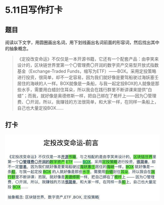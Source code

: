 # 5.11日写作打卡

## 题目
阅读以下文字，用圆圈画出名词，用下划线画出名词前面的形容词，然后找出其中的抽象概念。


> 《定投改变命运》不仅仅是一本开源书籍，它还有一个配套产品：由李笑来设计的，区块链世界里第一个〇管理费〇开润的数字资产交易型开放式指数基金（Exchange-Traded Funds，缩写为ETF）——BOX。采用定投策略进行投资，很简单，却不一定容易，因为我们就好像是要驾船驶过海妖塞壬居住的海峡的人一样。BOX就像是一条船，与我一起定投BOX的人就像是那些水手，需要用白蜡封住耳朵，所以我会在践行群里不断讲课来提供“白蜡”；而我，就好像是奥德修斯一样，把自己绑在了桅杆上——因为〇管理费、〇开润，所以，我赚钱的方法很简单，和大家一样，在同样一条船上，自己也大量定投BOX……

## 打卡
![作业](../image/2.jpg)